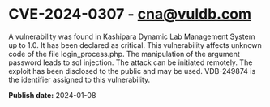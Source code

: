 # CVE-2024-0307 - cna@vuldb.com

A vulnerability was found in Kashipara Dynamic Lab Management System up to 1.0. It has been declared as critical. This vulnerability affects unknown code of the file login_process.php. The manipulation of the argument password leads to sql injection. The attack can be initiated remotely. The exploit has been disclosed to the public and may be used. VDB-249874 is the identifier assigned to this vulnerability.

**Publish date:** 2024-01-08
